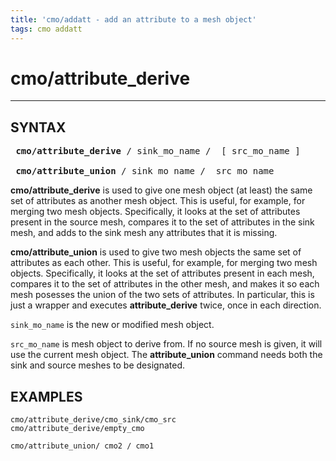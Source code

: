 ```yaml
---
title: 'cmo/addatt - add an attribute to a mesh object'
tags: cmo addatt
---
```


# cmo/attribute_derive


------------


 

 
 ## SYNTAX

<pre>
 <b>cmo/attribute_derive</b> / sink_mo_name /  [ src_mo_name ]
 
 <b>cmo/attribute_union</b> / sink_mo_name /  src_mo_name 
</pre>

**cmo/attribute_derive** is used to give one mesh object
 (at least) the same set of attributes as another mesh object. This is
 useful, for example, for merging two mesh objects. Specifically, it
 looks at the set of attributes present in the source mesh, compares it
 to the set of attributes in the sink mesh, and adds to the sink mesh
 any attributes that it is missing.

**cmo/attribute_union**  is used to give two mesh objects
 the same set of attributes as each other. This is useful, for example,
 for merging two mesh objects. Specifically, it looks at the set of
 attributes present in each mesh, compares it to the set of attributes
 in the other mesh, and makes it so each mesh posesses the union of the
 two sets of attributes. In particular, this is just a wrapper and executes
 **attribute_derive** twice, once in each direction.

  
`sink_mo_name` is the new or modified mesh object.

`src_mo_name` is mesh object to derive from. If no source mesh is
 given, it will use the current mesh object. The **attribute_union** command needs both the sink and source meshes to be designated.



 ## EXAMPLES

```
cmo/attribute_derive/cmo_sink/cmo_src
cmo/attribute_derive/empty_cmo

cmo/attribute_union/ cmo2 / cmo1
```


 

 

 
